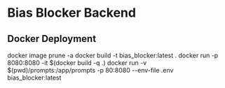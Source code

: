 # Bias Blocker Backend

## Docker Deployment
docker image prune -a
docker build -t bias_blocker:latest .
docker run -p 8080:8080 -it $(docker build -q .)
docker run -v $(pwd)/prompts:/app/prompts -p 80:8080 --env-file .env bias_blocker:latest